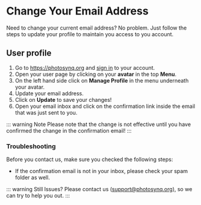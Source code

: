 # Change Your Email Address

Need to change your current email address? No problem. Just follow the steps to update your profile to maintain you access to you account.

## User profile

1. Go to <https://photosynq.org> and [sign in] to your account.
2. Open your user page by clicking on your **avatar** in the top **Menu**.
3. On the left hand side click on **Manage Profile** in the menu underneath your avatar.
4. Update your email address.
5. Click on **Update** to save your changes!
6. Open your email inbox and click on the confirmation link inside the email that was just sent to you.

::: warning Note
Please note that the change is not effective until you have confirmed the change in the confirmation email!
:::

### Troubleshooting

Before you contact us, make sure you checked the following steps:

- If the confirmation email is not in your inbox, please check your spam folder as well.

::: warning Still Issues?
Please contact us (<support@photosynq.org>), so we can try to help you out.
:::

[sign in]: ./sign-in-to-photosynq.md
